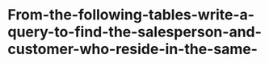 # From-the-following-tables-write-a-query-to-find-the-salesperson-and-customer-who-reside-in-the-same-